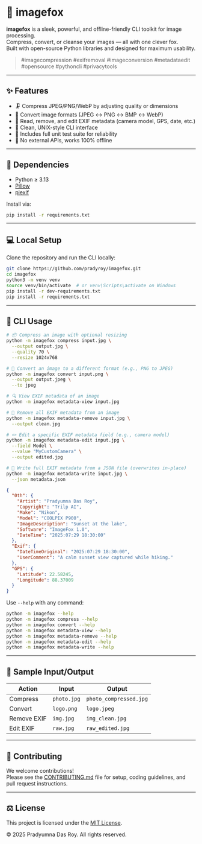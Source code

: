 # 🦊 imagefox

**imagefox** is a sleek, powerful, and offline-friendly CLI toolkit for image processing.  
Compress, convert, or cleanse your images — all with one clever fox.  
Built with open-source Python libraries and designed for maximum usability.

> #imagecompression #exifremoval #imageconversion #metadataedit #opensource #pythoncli #privacytools

---

## ✨ Features

- 🗜️ Compress JPEG/PNG/WebP by adjusting quality or dimensions
- 🔄 Convert image formats (JPEG ↔ PNG ↔ BMP ↔ WebP)
- 🧹 Read, remove, and edit EXIF metadata (camera model, GPS, date, etc.)
- 💬 Clean, UNIX-style CLI interface
- 🧪 Includes full unit test suite for reliability
- 🧰 No external APIs, works 100% offline

---

## 🧩 Dependencies

- Python ≥ 3.13
- [Pillow](https://pypi.org/project/Pillow/)
- [piexif](https://pypi.org/project/piexif/)

Install via:

```bash
pip install -r requirements.txt
```

---

## 💻 Local Setup

Clone the repository and run the CLI locally:

```bash
git clone https://github.com/pradyroy/imagefox.git
cd imagefox
python3 -m venv venv
source venv/bin/activate  # or venv\Scripts\activate on Windows
pip install -r dev-requirements.txt
pip install -r requirements.txt
```

---

## 🧰 CLI Usage

```bash
# 📦 Compress an image with optional resizing
python -m imagefox compress input.jpg \
  --output output.jpg \
  --quality 70 \
  --resize 1024x768

# 🔄 Convert an image to a different format (e.g., PNG to JPEG)
python -m imagefox convert input.png \
  --output output.jpeg \
  --to jpeg

# 🔍 View EXIF metadata of an image
python -m imagefox metadata-view input.jpg

# 🧹 Remove all EXIF metadata from an image
python -m imagefox metadata-remove input.jpg \
  --output clean.jpg

# ✏️ Edit a specific EXIF metadata field (e.g., camera model)
python -m imagefox metadata-edit input.jpg \
  --field Model \
  --value "MyCustomCamera" \
  --output edited.jpg

# 📝 Write full EXIF metadata from a JSON file (overwrites in-place)
python -m imagefox metadata-write input.jpg \
  --json metadata.json
```

```json
{
  "0th": {
    "Artist": "Pradyumna Das Roy",
    "Copyright": "Trilp AI",
    "Make": "Nikon",
    "Model": "COOLPIX P900",
    "ImageDescription": "Sunset at the lake",
    "Software": "ImageFox 1.0",
    "DateTime": "2025:07:29 18:30:00"
  },
  "Exif": {
    "DateTimeOriginal": "2025:07:29 18:30:00",
    "UserComment": "A calm sunset view captured while hiking."
  },
  "GPS": {
    "Latitude": 22.58245,
    "Longitude": 88.37009
  }
}
```

Use `--help` with any command:

```bash
python -m imagefox --help
python -m imagefox compress --help
python -m imagefox convert --help
python -m imagefox metadata-view --help
python -m imagefox metadata-remove --help
python -m imagefox metadata-edit --help
python -m imagefox metadata-write --help
```

---

## 🧪 Sample Input/Output

| Action        | Input         | Output              |
|---------------|---------------|---------------------|
| Compress      | `photo.jpg`   | `photo_compressed.jpg` |
| Convert       | `logo.png`    | `logo.jpeg`         |
| Remove EXIF   | `img.jpg`     | `img_clean.jpg`     |
| Edit EXIF     | `raw.jpg`     | `raw_edited.jpg`    |

---

## 🤝 Contributing

We welcome contributions!  
Please see the [CONTRIBUTING.md](CONTRIBUTING.md) file for setup, coding guidelines, and pull request instructions.

---

## ⚖️ License

This project is licensed under the [MIT License](LICENSE).

© 2025 Pradyumna Das Roy. All rights reserved.

